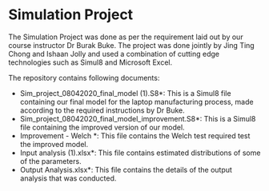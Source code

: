 # Simulation Project
The Simulation Project was done as per the requirement laid out by our course instructor Dr Burak Buke. The project was done jointly by Jing Ting Chong and Ishaan Jolly and used a combination of cutting edge technologies such as Simul8 and Microsoft Excel. 

The repository contains following documents: 


*  Sim_project_08042020_final_model (1).S8*: This is a Simul8 file containing our final model for the laptop manufacturing process, made according to the required instructions by Dr Buke. 
*  Sim_project_08042020_final_model_improvement.S8*: This is a Simul8 file containing the improved version of our model.
* Improvement - Welch *: This file contains the Welch test required test the improved model.
* Input analysis (1).xlsx*: This file contains estimated distributions of some of the parameters. 
* Output Analysis.xlsx*: This file contains the details of the output analysis that was conducted. 
